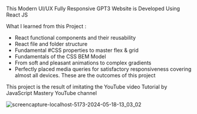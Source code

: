 This Modern UI/UX Fully Responsive GPT3 Website is Developed Using React JS

What I learned from this Project :
- React functional components and their reusability
- React file and folder structure
- Fundamental #CSS properties to master flex & grid
- Fundamentals of the CSS BEM Model
- From soft and pleasant animations to complex gradients
- Perfectly placed media queries for satisfactory responsiveness covering almost all devices.
These are the outcomes of this project

This project is the result of imitating the YouTube video Tutorial by JavaScript Mastery YouTube channel

![screencapture-localhost-5173-2024-05-18-13_03_02](https://github.com/Prasanna-kumar7/gpt3/assets/132931871/48145b15-919c-4fa5-a013-0963525b54d1)
